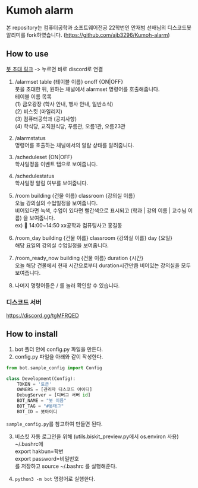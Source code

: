 # Kumoh alarm

본 repository는 컴퓨터공학과 소프트웨어전공 22학번인 안재범 선배님의 디스코드봇 알리미를 fork하였습니다. (https://github.com/ajb3296/Kumoh-alarm)


## How to use
[봇 초대 링크](https://discord.com/oauth2/authorize?client_id=1358754351262208021&permissions=1689384584214592&integration_type=0&scope=bot) -> 누르면 바로 discord로 연결
1. /alarmset table {테이블 이름} onoff {ON|OFF}  
봇을 초대한 뒤, 원하는 채널에서 alarmset 명령어를 호출해줍니다.  
테이블 이름 목록  
(1) 금오광장 (학사 안내, 행사 안내, 일반소식)  
(2) 비스킷 (마일리지)  
(3) 컴퓨터공학과 (공지사항)  
(4) 학식당, 교직원식당, 푸름관, 오름1관, 오름23관

2. /alarmstatus  
명령어를 호출하는 채널에서의 알람 상태를 알려줍니다.

3. /scheduleset {ON|OFF}  
학사일정을 이벤트 탭으로 보여줍니다.

4. /schedulestatus  
학사일정 알림 여부를 보여줍니다.

5. /room building {건물 이름} classroom {강의실 이름}  
오늘 강의실의 수업일정을 보여줍니다.  
비어있다면 녹색, 수업이 있다면 빨간색으로 표시되고 (학과 | 강의 이름 | 교수님 이름) 을 보여줍니다.  
ex) :red_circle: 14:00~14:50 xx공학과 컴퓨팅사고 홍길동

6. /room_day building {건물 이름} classroom {강의실 이름} day {요일}  
해당 요일의 강의실 수업일정을 보여줍니다.

7. /room_ready_now building {건물 이름} duration {시간}  
오늘 해당 건물에서 현재 시간으로부터 duration시간만큼 비어있는 강의실을 모두 보여줍니다.

8. 나머지 명령어들은 / 를 눌러 확인할 수 있습니다.


### 디스코드 서버

https://discord.gg/tgMFRQED

## How to install
1. bot 폴더 안에 config.py 파일을 만든다.
2. config.py 파일을 아래와 같이 작성한다.
```python
from bot.sample_config import Config

class Development(Config):
    TOKEN = '토큰'
    OWNERS = [관리자 디스코드 아이디]
    DebugServer = [디버그 서버 id]
    BOT_NAME = "봇 이름"
    BOT_TAG = "#봇태그"
    BOT_ID = 봇아이디
```
`sample_config.py`를 참고하여 만들면 된다.<br>

3. 비스킷 자동 로그인을 위해 (utils.biskit_preview.py에서 os.environ 사용) <br>
   ~/.bashrc에 <br>
   export hakbun=학번 <br>
   export password=비밀번호 <br>
   를 저장하고 source ~/.bashrc 를 실행해준다.
   
4. `python3 -m bot` 명령어로 실행한다.


